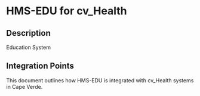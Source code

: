 # HMS-EDU for cv_Health

## Description

Education System

## Integration Points

This document outlines how HMS-EDU is integrated with cv_Health systems in Cape Verde.
